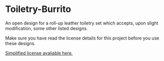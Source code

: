 # Toiletry-Burrito
An open design for a roll-up leather toiletry set which accepts, upon slight modification, some other listed designs.

Make sure you have read the license details for this project before you use these designs.

[Simplified license avaliable here.](https://creativecommons.org/licenses/by-sa/4.0/)
